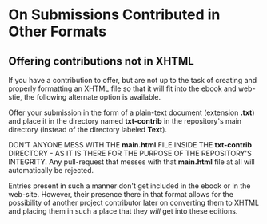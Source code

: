 # On Submissions Contributed in Other Formats

## Offering contributions not in XHTML

If you have a contribution to offer, but are not
up to the task of creating and properly formatting
an XHTML file so that it will fit into the
ebook and web-stie, the following alternate
option is available.

Offer your submission in the form of a plain-text
document (extension __.txt__)
and place it in the directory named __txt-contrib__
in the repository's main directory
(instead of the directory labeled __Text__).

DON'T ANYONE MESS WITH THE __main.html__ FILE
INSIDE THE __txt-contrib__ DIRECTORY - AS IT
IS THERE FOR THE PURPOSE OF THE REPOSITORY'S
INTEGRITY.
Any pull-request that messes with that __main.html__
file at all will automatically be rejected.

Entries present in such a manner don't get 
included in the ebook or in the web-site.
However, their presence there in that
format allows for
the possibility of another project contributor
later on converting them to XHTML and placing
them in such a place that they _will_ get
into these editions.

